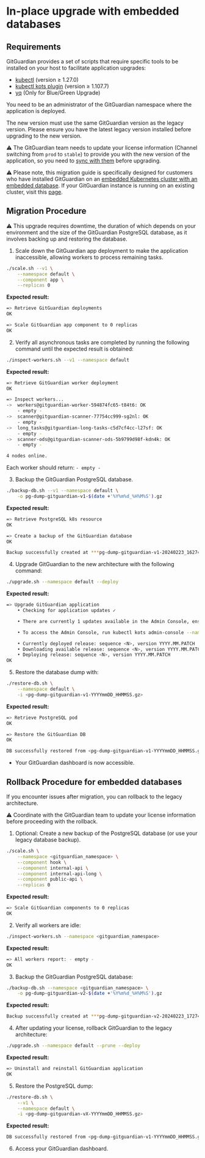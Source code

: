 # In-place upgrade with embedded databases

## Requirements

GitGuardian provides a set of scripts that require specific tools to be installed on your host to facilitate application upgrades:

- [kubectl](https://kubernetes.io/docs/tasks/tools/#kubectl) (version ≥ 1.27.0)
- [kubectl kots plugin](https://docs.replicated.com/reference/kots-cli-getting-started#install) (version ≥ 1.107.7)
- [yq](https://mikefarah.gitbook.io/yq/) (Only for Blue/Green Upgrade)

You need to be an administrator of the GitGuardian namespace where the application is deployed.

The new version must use the same GitGuardian version as the legacy version. Please ensure you have the latest legacy version installed before upgrading to the new version.

⚠️ The GitGuardian team needs to update your license information (Channel switching from `prod` to `stable`) to provide you with the new version of the application, so you need to [sync with them](?subject=Migration+New+Architecture+in+place+upgrade+embedded) before upgrading.

⚠️ Please note, this migration guide is specifically designed for customers who have installed GitGuardian on an [embedded Kubernetes cluster with an embedded database](https://docs.gitguardian.com/self-hosting/installation/installation-embedded-cluster-legacy). If your GitGuardian instance is running on an existing cluster, visit this [page](./README.md).

## Migration Procedure

⚠️ This upgrade requires downtime, the duration of which depends on your environment and the size of the GitGuardian PostgreSQL database, as it involves backing up and restoring the database.

1. Scale down the GitGuardian app deployment to make the application inaccessible, allowing workers to process remaining tasks.

```bash
./scale.sh --v1 \
    --namespace default \
    --component app \
    --replicas 0
```

**Expected result:**

```bash
=> Retrieve GitGuardian deployments
OK

=> Scale GitGuardian app component to 0 replicas
OK
```

2. Verify all asynchronous tasks are completed by running the following command until the expected result is obtained:

```bash
./inspect-workers.sh --v1 --namespace default
```

**Expected result:**

```bash
=> Retrieve GitGuardian worker deployment
OK

=> Inspect workers...
->  workers@gitguardian-worker-594874fc65-t84t6: OK
    - empty -
->  scanner@gitguardian-scanner-77754cc999-sg2nl: OK
    - empty -
->  long_tasks@gitguardian-long-tasks-c5d7cf4cc-l27sf: OK
    - empty -
->  scanner-ods@gitguardian-scanner-ods-5b9799d98f-kdn4k: OK
    - empty -

4 nodes online.
```

Each worker should return: `- empty -`

3. Backup the GitGuardian PostgreSQL database.

```bash
./backup-db.sh --v1 --namespace default \
    -o pg-dump-gitguardian-v1-$(date +'%Y%m%d_%H%M%S').gz
```

**Expected result:**

```bash
=> Retrieve PostgreSQL k8s resource
OK

=> Create a backup of the GitGuardian database
OK

Backup successfully created at ***pg-dump-gitguardian-v1-20240223_162744.gz***
```

4. Upgrade GitGuardian to the new architecture with the following command:

```bash
./upgrade.sh --namespace default --deploy
```

**Expected result:**

```bash
=> Upgrade GitGuardian application
    • Checking for application updates ✓  

    • There are currently 1 updates available in the Admin Console, ensuring latest is deployed

    • To access the Admin Console, run kubectl kots admin-console --namespace <gitguardian_namespace>

    • Currently deployed release: sequence <N>, version YYYY.MM.PATCH
    • Downloading available release: sequence <N>, version YYYY.MM.PATCH
    • Deploying release: sequence <N>, version YYYY.MM.PATCH
OK
```

5. Restore the database dump with:

```bash
./restore-db.sh \
    --namespace default \
    -i <pg-dump-gitguardian-v1-YYYYmmDD_HHMMSS.gz>
```

**Expected result:**

```bash
=> Retrieve PostgreSQL pod
OK

=> Restore the GitGuardian DB
OK

DB successfully restored from <pg-dump-gitguardian-v1-YYYYmmDD_HHMMSS.gz>
```

- Your GitGuardian dashboard is now accessible.

## Rollback Procedure for embedded databases

If you encounter issues after migration, you can rollback to the legacy architecture.

⚠️ Coordinate with the GitGuardian team to update your license information before proceeding with the rollback.

1. Optional: Create a new backup of the PostgreSQL database (or use your legacy database backup).

```bash
./scale.sh \
    --namespace <gitguardian_namespace> \
    --component hook \
    --component internal-api \
    --component internal-api-long \
    --component public-api \
    --replicas 0
```

**Expected result:**

```bash
=> Scale GitGuardian components to 0 replicas
OK
```

2. Verify all workers are idle:

```bash
./inspect-workers.sh --namespace <gitguardian_namespace>
```

**Expected result:**

```bash
=> All workers report: - empty -
OK
```

3. Backup the GitGuardian PostgreSQL database:

```bash
./backup-db.sh --namespace <gitguardian_namespace> \
    -o pg-dump-gitguardian-v2-$(date +'%Y%m%d_%H%M%S').gz
```

**Expected result:**

```bash
Backup successfully created at ***pg-dump-gitguardian-v2-20240223_172744.gz***
```

4. After updating your license, rollback GitGuardian to the legacy architecture:

```bash
./upgrade.sh --namespace default --prune --deploy
```

**Expected result:**

```bash
=> Uninstall and reinstall GitGuardian application
OK
```

5. Restore the PostgreSQL dump:

```bash
./restore-db.sh \
    --v1 \
    --namespace default \
    -i <pg-dump-gitguardian-vX-YYYYmmDD_HHMMSS.gz>
```

**Expected result:**

```bash
DB successfully restored from <pg-dump-gitguardian-v1-YYYYmmDD_HHMMSS.gz>
```

6. Access your GitGuardian dashboard.
